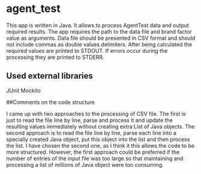 # agent_test

This app is written in Java. It allows to process AgentTest data and output required results. 
The app requires the path to the data file and brand factor value as arguments.
Data file should be presented in CSV format and should not include commas as double values delimiters. 
After being calculated the required values are printed to STDOUT. If errors occur during the processing they are printed to STDERR.

## Used external libraries

JUnit Mockito

##Comments on the code structure

I came up with two approaches to the processing of CSV file. The first is just to read the file line by line, parse and process it and update the resulting values immediately without creating extra List of Java objects. The second approach is to read the file line by line, parse each line into a specially created Java object, put this object into the list and then process the list. I have chosen the second one, as I think it this allows the code to be more structured. However, the first approach could be preferred if the number of entries of the input file was too large so that maintaining and processing a list of millions of Java object were too consuming.
